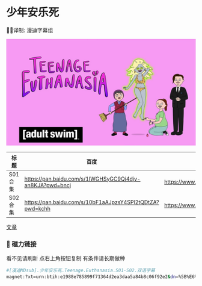 # 少年安乐死

✍🏻译制: 漫迪字幕组

![maxresdefault.jpg](maxresdefault.jpg)

| 标题 | 百度 | 阿里 | MDpan |
| --- | --- | --- | --- |
| S01合集 | https://pan.baidu.com/s/1IWGHSyGC9Qj4djv-an8KJA?pwd=bncj | https://www.aliyundrive.com/s/u7noDgsoNXR | https://mdpan.tk/%E5%B0%91%E5%B9%B4%E5%AE%89%E4%B9%90%E6%AD%BB |
| S02合集 | https://pan.baidu.com/s/10bF1aAJpzsY4SPl2tQDtZA?pwd=kchh | https://www.aliyundrive.com/s/iA27CeCdvnD | https://pan.mdsub.top/zh-CN/%E5%B0%91%E5%B9%B4%E5%AE%89%E4%B9%90%E6%AD%BB/Season%202/ |

[文章](%E6%96%87%E7%AB%A0%20c8ec1d401d2a45759d0d125501abf413.csv)

### 🧲 磁力链接

看不见请刷新 点右上角按钮复制 有条件请长期做种

```bash
#[漫迪MDsub].少年安乐死.Teenage.Euthanasia.S01-S02.双语字幕
magnet:?xt=urn:btih:e1988e785899f71364d2ea3daa5a84b8c06f92e2&dn=%5B%E6%BC%AB%E8%BF%AAMDsub%5D.%E5%B0%91%E5%B9%B4%E5%AE%89%E4%B9%90%E6%AD%BB.Teenage.Euthanasia.S01-S02.%E5%8F%8C%E8%AF%AD%E5%AD%97%E5%B9%95&tr=http%3A%2F%2Falltorrents.net%3A80%2Fbt%2Fannounce.php&tr=http%3A%2F%2Fbluebird-hd.org%2Fannounce.php&tr=http%3A%2F%2Fwww.thetradersden.org%2Fforums%2Ftracker%2Fannounce.php&tr=http%3A%2F%2Ftracker.trancetraffic.com%3A80%2Fannounce.php&tr=http%3A%2F%2Firrenhaus.dyndns.dk%3A80%2Fannounce.php&tr=http%3A%2F%2F1337.abcvg.info%3A80%2Fannounce&tr=http%3A%2F%2Fbt.beatrice-raws.org%3A80%2Fannounce&tr=http%3A%2F%2Fwww.tribalmixes.com%3A80%2Fannounce.php&tr=http%3A%2F%2Fwww.wareztorrent.com%3A80%2Fannounce
```